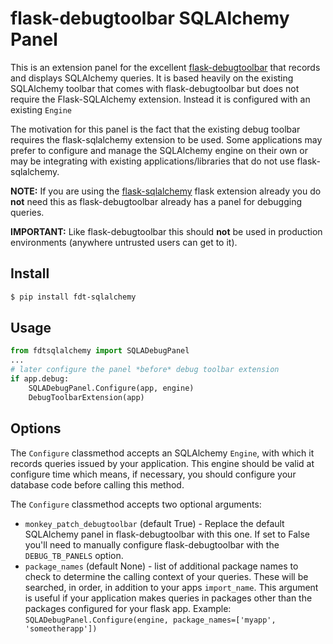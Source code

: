 # flask-debugtoolbar SQLAlchemy Panel

This is an extension panel for the excellent
[flask-debugtoolbar](http://flask-debugtoolbar.readthedocs.org/en/latest/) that
records and displays SQLAlchemy queries. It is based heavily on the existing
SQLAlchemy toolbar that comes with flask-debugtoolbar but does not require the
Flask-SQLAlchemy extension. Instead it is configured with an existing `Engine`

The motivation for this panel is the fact that the existing debug toolbar
requires the flask-sqlalchemy extension to be used. Some applications may prefer
to configure and manage the SQLAlchemy engine on their own or may be
integrating with existing applications/libraries that do not use flask-sqlalchemy.

**NOTE:** If you are using the
[flask-sqlalchemy](https://github.com/mitsuhiko/flask-sqlalchemy) flask
extension already you do **not** need this as flask-debugtoolbar already has a panel
for debugging queries.

**IMPORTANT:** Like flask-debugtoolbar this should **not** be used in production
environments (anywhere untrusted users can get to it).

## Install

```sh
$ pip install fdt-sqlalchemy
```

## Usage

```python
from fdtsqlalchemy import SQLADebugPanel
...
# later configure the panel *before* debug toolbar extension
if app.debug:
    SQLADebugPanel.Configure(app, engine)
    DebugToolbarExtension(app)
```

## Options

The `Configure` classmethod accepts an SQLAlchemy `Engine`, with which it records
queries issued by your application. This engine should be valid at configure
time which means, if necessary, you should configure your database code before
calling this method.

The `Configure` classmethod accepts two optional arguments:

* `monkey_patch_debugtoolbar` (default True) - Replace the default SQLAlchemy
  panel in flask-debugtoolbar with this one. If set to False you'll need to
  manually configure flask-debugtoolbar with the `DEBUG_TB_PANELS` option.
* `package_names` (default None) - list of additional package names to check to
  determine the calling context of your queries. These will be searched, in
  order, in addition to your apps `import_name`. This argument is useful if your
  application makes queries in packages other than the packages configured for
  your flask app. Example: `SQLADebugPanel.Configure(engine,
  package_names=['myapp', 'someotherapp'])`

